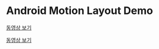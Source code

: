 # Android Motion Layout Demo

[동영상 보기](https://i.imgur.com/WhdsMmK.mp4)

[동영상 보기](https://i.imgur.com/q5FMFjV.mp4)